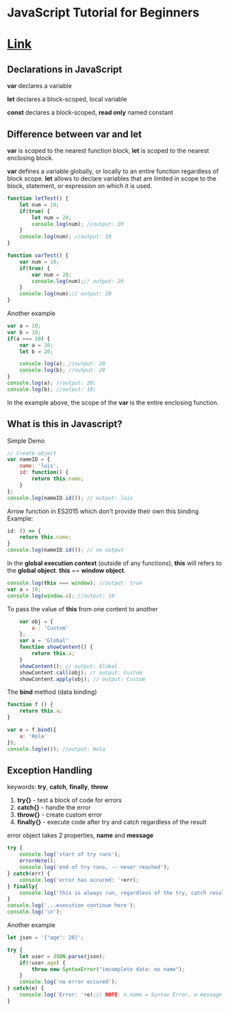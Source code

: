 # JavaScript Tutorial for Beginners
# [Link](https://cc1683.github.io/js-sandbox/javascript-tutorial-for-beginners)

## Declarations in JavaScript

**var** declares a variable

**let** declares a block-scoped, local variable

**const** declares a block-scoped, **read only** named constant

## Difference between **var** and **let** 

**var** is scoped to the nearest function block, **let** is scoped to the nearest enclosing block.

**var** defines a variable globally, or locally to an entire function regardless of block scope. **let** allows to declare variables that are limited in scope to the block, statement, or expression on which it is used.

```javascript
function letTest() {
    let num = 10;
    if(true) {
        let num = 20;
        console.log(num); //output: 20   
    }
    console.log(num); //output: 10
}
```
```javascript
function varTest() {
    var num = 10;
    if(true) {
        var num = 20;
        console.log(num);// output: 20
    }
    console.log(num);// output: 20
}
```
Another example
```javascript
var a = 10;
var b = 10;
if(a === 10) {
    var a = 20;
    let b = 20;

    console.log(a); //output: 20
    console.log(b); //output: 20
}
console.log(a); //output: 20;
console.log(b); //output: 10;
```
In the example above, the scope of the **var** is the entire enclosing function.

## What is **this** in Javascript? 

Simple Demo
```javascript
// Create object
var nameID = {
    name: 'luis',
    id: function() {
        return this.name;
    }
};
console.log(nameID.id()); // output: luis
```
Arrow function in ES2015 which don't provide their own this binding
Example:
```javascript
id: () => {
    return this.name;
}
console.log(nameID.id()); // no output
```
In the **global execution context** (outside of any functions), **this** will refers to the **global object**. **this** == **window object**.

```javascript
console.log(this === window); //output: true
var a = 10;
console.log(window.a); //output: 10
```
To pass the value of **this** from one content to another
```javascript
    var obj = {
        a : 'Custom'
    };
    var a = 'Global'
    function showContent() {
        return this.a;
    }
    showContent(); // output: Global
    showContent.call(obj); // output: Custom
    showContent.apply(obj); // output: Custom
```
The **bind** method (data binding)
```javascript
function f () {
    return this.a;
}

var e = f.bind({
    a: 'Hola'
});
console.log(e()); //output: Hola
```
## Exception Handling

keywords: **try**, **catch**, **finally**, **throw**

1. **try{}**   - test a block of code for errors
2. **catch{}** - handle the error
3. **throw{}** - create custom error
4. **finally{}** - execute code after try and catch regardless of the result

error object takes 2 properties, **name** and **message**

```javascript
try {
    console.log('start of try runs');
    errorHere();
    console.log('end of try runs, -- never reached');
} catch(err) {
    console.log('error has occured: '+err);
} finally{
    console.log('this is always run, regardless of the try, catch result')
}
console.log('...execution continue here');
console.log('\n');
```
Another example
```javascript
let json = '{"age": 20}';

try {
    let user = JSON.parse(json);
    if(!user.age) {
        throw new SyntaxError("imcomplete data: no name");
    }
    console.log('no error occured');
} catch(e) {
    console.log('Error: '+e);// NOTE: e.name = Syntax Error, e.message = 'imcomplete data: no name'
}
```


